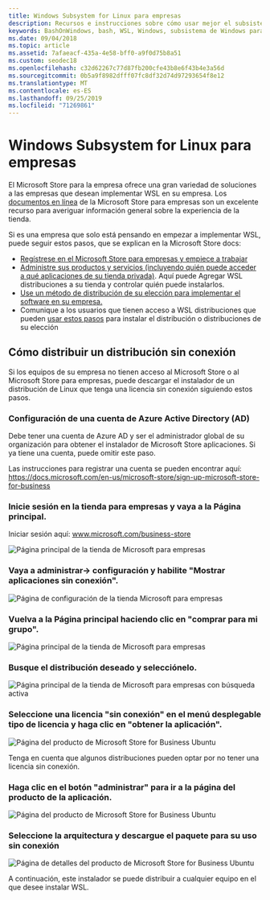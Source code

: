 ```yaml
---
title: Windows Subsystem for Linux para empresas
description: Recursos e instrucciones sobre cómo usar mejor el subsistema de Windows para Linux en un entorno empresarial.
keywords: BashOnWindows, bash, WSL, Windows, subsistema de Windows para Linux, windowssubsystem, Ubuntu, Debian, SuSE, Windows 10, Enterprise, implementación, sin conexión, empaquetado, almacenamiento, distribución, instalación, instalación
ms.date: 09/04/2018
ms.topic: article
ms.assetid: 7afaeacf-435a-4e58-bff0-a9f0d75b8a51
ms.custom: seodec18
ms.openlocfilehash: c32d62267c77d87fb200cfe43b8e6f43b4e3a56d
ms.sourcegitcommit: 0b5a9f8982dfff07fc8df32d74d97293654f8e12
ms.translationtype: MT
ms.contentlocale: es-ES
ms.lasthandoff: 09/25/2019
ms.locfileid: "71269861"
---
```

# <a name="windows-subsystem-for-linux-for-enterprise"></a>Windows Subsystem for Linux para empresas

El Microsoft Store para la empresa ofrece una gran variedad de soluciones a las empresas que desean implementar WSL en su empresa. Los [documentos en línea](https://docs.microsoft.com/en-us/microsoft-store/) de la Microsoft Store para empresas son un excelente recurso para averiguar información general sobre la experiencia de la tienda.

Si es una empresa que solo está pensando en empezar a implementar WSL, puede seguir estos pasos, que se explican en la Microsoft Store docs:

* [Regístrese en el Microsoft Store para empresas y empiece a trabajar](https://docs.microsoft.com/en-us/microsoft-store/sign-up-microsoft-store-for-business-overview)
* [Administre sus productos y servicios (incluyendo quién puede acceder a qué aplicaciones de su tienda privada)](https://docs.microsoft.com/en-us/microsoft-store/manage-apps-microsoft-store-for-business-overview). Aquí puede Agregar WSL distribuciones a su tienda y controlar quién puede instalarlos.
* [Use un método de distribución de su elección para implementar el software en su empresa.](https://docs.microsoft.com/en-us/microsoft-store/distribute-apps-to-your-employees-microsoft-store-for-business)
* Comunique a los usuarios que tienen acceso a WSL distribuciones que pueden [usar estos pasos](https://docs.microsoft.com/en-us/windows/wsl/install-win10) para instalar el distribución o distribuciones de su elección 

## <a name="how-to-distribute-a-distro-offline"></a>Cómo distribuir un distribución sin conexión

Si los equipos de su empresa no tienen acceso al Microsoft Store o al Microsoft Store para empresas, puede descargar el instalador de un distribución de Linux que tenga una licencia sin conexión siguiendo estos pasos. 

### <a name="set-up-an-azure-active-directory-ad-account"></a>Configuración de una cuenta de Azure Active Directory (AD) 

Debe tener una cuenta de Azure AD y ser el administrador global de su organización para obtener el instalador de Microsoft Store aplicaciones. Si ya tiene una cuenta, puede omitir este paso.

Las instrucciones para registrar una cuenta se pueden encontrar aquí: https://docs.microsoft.com/en-us/microsoft-store/sign-up-microsoft-store-for-business

### <a name="sign-into-the-store-for-business-and-go-to-the-homepage"></a>Inicie sesión en la tienda para empresas y vaya a la Página principal.
Iniciar sesión aquí: www.microsoft.com/business-store

![Página principal de la tienda de Microsoft para empresas](media/offlineinstallscreens/1-screen.png)

### <a name="go-to-manage-settings-and-enable-show-offline-apps"></a>Vaya a administrar-> configuración y habilite "Mostrar aplicaciones sin conexión".

![Página de configuración de la tienda Microsoft para empresas](media/offlineinstallscreens/2-screen.png)

### <a name="go-back-to-the-main-page-by-clicking-shop-for-my-group"></a>Vuelva a la Página principal haciendo clic en "comprar para mi grupo".

![Página principal de la tienda de Microsoft para empresas](media/offlineinstallscreens/1-screen.png)

### <a name="search-for-your-desired-distro-and-select-it"></a>Busque el distribución deseado y selecciónelo.

![Página principal de la tienda de Microsoft para empresas con búsqueda activa](media/offlineinstallscreens/3-screen.png)

### <a name="select-an-offline-license-in-the-license-type-dropdown-menu-and-click-get-the-app"></a>Seleccione una licencia "sin conexión" en el menú desplegable tipo de licencia y haga clic en "obtener la aplicación".

![Página del producto de Microsoft Store for Business Ubuntu](media/offlineinstallscreens/4-screen.png)

Tenga en cuenta que algunos distribuciones pueden optar por no tener una licencia sin conexión.

### <a name="click-the-manage-button-to-get-to-the-apps-product-page"></a>Haga clic en el botón "administrar" para ir a la página del producto de la aplicación.

![Página del producto de Microsoft Store for Business Ubuntu](media/offlineinstallscreens/5-screen.png)

### <a name="select-your-architecture-and-download-the-package-for-offline-use"></a>Seleccione la arquitectura y descargue el paquete para su uso sin conexión

![Página de detalles del producto de Microsoft Store for Business Ubuntu](media/offlineinstallscreens/6-screen.png)

A continuación, este instalador se puede distribuir a cualquier equipo en el que desee instalar WSL.